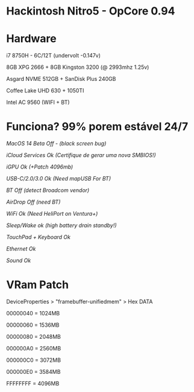 # Hackintosh Nitro5 - OpCore 0.94


# Hardware
i7 8750H - 6C/12T (undervolt -0.147v)

8GB XPG 2666 + 8GB Kingston 3200 (@ 2993mhz 1.25v)

Asgard NVME 512GB + SanDisk Plus 240GB

Coffee Lake UHD 630 + 1050TI 

Intel AC 9560 (WIFI + BT)


# Funciona? 99% porem estável 24/7

*MacOS 14 Beta Off - (black screen bug)*

*iCloud Services Ok (Certifique de gerar uma nova SMBIOS!)*

*iGPU Ok (+Patch 4096mb)*

*USB-C/2.0/3.0 Ok (Need mapUSB For BT)*

*BT Off (detect Broadcom vendor)*

*AirDrop Off (need BT)*

*WiFi Ok (Need HeliPort on Ventura+)*

*Sleep/Wake ok (high battery drain standby!)*

*TouchPad + Keyboard Ok*

*Ethernet Ok*

*Sound Ok* 


# VRam Patch

DeviceProperties > "framebuffer-unifiedmem" > Hex DATA

00000040 = 1024MB

00000060 = 1536MB

00000080 = 2048MB

000000A0 = 2560MB

000000C0 = 3072MB

000000E0 = 3584MB

FFFFFFFF = 4096MB

